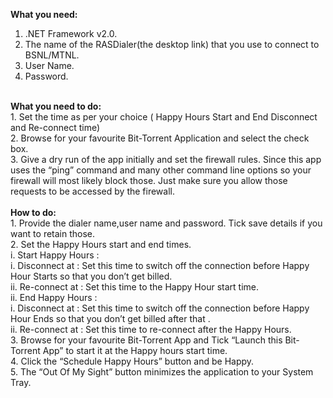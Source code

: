<strong>What you need:</strong><br>
1. .NET Framework v2.0.<br>
2. The name of the RASDialer(the desktop link) that you use to connect to BSNL/MTNL.<br>
3. User Name.<br>
4. Password.<br>
<br>
<strong>What you need to do:</strong><br>
1. Set the time as per your choice ( Happy Hours Start and End Disconnect and Re-connect time)<br>
2. Browse for your favourite Bit-Torrent Application and select the check box.<br>
3. Give a dry run of the app initially and set the firewall rules. Since this app uses the “ping” command and many other command line options so your firewall will most likely block those. Just make sure you allow those requests to be accessed by the firewall.<br>
<br>
<strong>How to do:</strong><br>
1. Provide the dialer name,user name and password. Tick save details if you want to retain those.<br>
2. Set the Happy Hours start and end times.<br>
i. Start Happy Hours :<br>
i. Disconnect at : Set this time to switch off the connection before Happy Hour Starts so that you don’t get billed.<br>
ii. Re-connect at : Set this time to the Happy Hour start time.<br>
ii. End Happy Hours :<br>
i. Disconnect at : Set this time to switch off the connection before Happy Hour Ends so that you don’t get billed after that .<br>
ii. Re-connect at : Set this time to re-connect after the Happy Hours.<br>
3. Browse for your favourite Bit-Torrent App and Tick “Launch this Bit-Torrent App” to start it at the Happy hours start time.<br>
4. Click the “Schedule Happy Hours” button and be Happy.<br>
5. The “Out Of My Sight” button minimizes the application to your System Tray.<br>